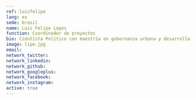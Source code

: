 ```yaml
---
ref: luisfelipe
lang: es
sede: brasil
name: Luis Felipe Lopes
function: Coordinador de proyectos
bio: Cientísta Político con maestría en gobernanza urbana y desarrollo local de Sciences Po París. Activista de los derechos de la población LGBT +.
image: lipe.jpg
email:
network_twitter:
network_linkedin:
network_github:
network_googleplus:
network_facebook:
network_instagram:
active: true
---
```

